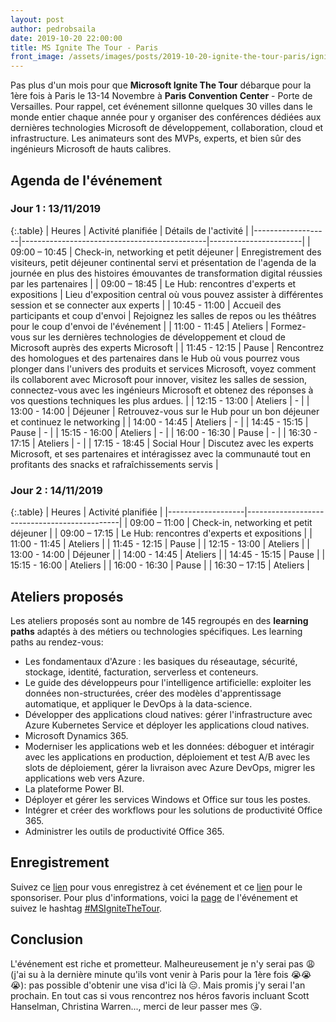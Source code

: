 ```yaml
---
layout: post
author: pedrobsaila
date: 2019-10-20 22:00:00
title: MS Ignite The Tour - Paris
front_image: /assets/images/posts/2019-10-20-ignite-the-tour-paris/ignite-the-tour-paris-logo.jpeg
---
```


Pas plus d'un mois pour que **Microsoft Ignite The Tour** débarque pour la 1ère fois à Paris le 13-14 Novembre à **Paris Convention Center** - Porte de Versailles. Pour rappel, cet événement sillonne quelques 30 villes dans le monde entier chaque année pour y organiser des conférences dédiées aux dernières technologies Microsoft de développement, collaboration, cloud et infrastructure. Les animateurs sont des MVPs, experts, et bien sûr des ingénieurs Microsoft de hauts calibres.

## Agenda de l'événement

### Jour 1 : 13/11/2019

{:.table}
| Heures            | Activité planifiée                           | Détails de l'activité |
|-------------------|----------------------------------------------|-----------------------|
|   09:00 – 10:45   | Check-in, networking et petit déjeuner       | Enregistrement des visiteurs, petit déjeuner continental servi et présentation de l'agenda de la journée en plus des histoires émouvantes de transformation digital réussies par les partenaires     |
|   09:00 – 18:45   | Le Hub: rencontres d'experts et expositions  | Lieu d'exposition central où vous pouvez assister à différentes session et se connecter aux experts     |
|   10:45 - 11:00   | Accueil des participants et coup d'envoi     | Rejoignez les salles de repos ou les théâtres pour le coup d'envoi de l'événement     |
|   11:00 - 11:45   | Ateliers                                     | Formez-vous sur les dernières technologies de développement et cloud de Microsoft auprès des experts Microsoft   |
|   11:45 - 12:15   | Pause                                        | Rencontrez des homologues et des partenaires dans le Hub où vous pourrez vous plonger dans l'univers des produits et services Microsoft, voyez comment ils collaborent avec Microsoft pour innover, visitez les salles de session, connectez-vous avec les ingénieurs Microsoft et obtenez des réponses à vos questions techniques les plus ardues.   |
|   12:15 - 13:00   | Ateliers                                     | -                     |
|   13:00 - 14:00   | Déjeuner                                     | Retrouvez-vous sur le Hub pour un bon déjeuner et continuez le networking    |
|   14:00 - 14:45   | Ateliers                                     | -                     |
|   14:45 - 15:15   | Pause                                        | -                     |
|   15:15 - 16:00   | Ateliers                                     | -                     |
|   16:00 - 16:30   | Pause                                        | -                     |
|   16:30 - 17:15   | Ateliers                                     | -                     |
|   17:15 - 18:45   | Social Hour                                  | Discutez avec les experts Microsoft, et ses partenaires et intéragissez avec la communauté tout en profitants des snacks et rafraîchissements servis   |

### Jour 2 : 14/11/2019

{:.table}
| Heures            | Activité planifiée                           |
|-------------------|----------------------------------------------|
|   09:00 – 11:00   | Check-in, networking et petit déjeuner       |
|   09:00 – 17:15   | Le Hub: rencontres d'experts et expositions  |
|   11:00 - 11:45   | Ateliers                                     |
|   11:45 - 12:15   | Pause                                        |
|   12:15 - 13:00   | Ateliers                                     |
|   13:00 - 14:00   | Déjeuner                                     |
|   14:00 - 14:45   | Ateliers                                     |
|   14:45 - 15:15   | Pause                                        |
|   15:15 - 16:00   | Ateliers                                     |
|   16:00 - 16:30   | Pause                                        |
|   16:30 – 17:15   | Ateliers                                     |

## Ateliers proposés

Les ateliers proposés sont au nombre de 145 regroupés en des **learning paths** adaptés à des métiers ou technologies spécifiques.
Les learning paths au rendez-vous:

+ Les fondamentaux d'Azure : les basiques du réseautage, sécurité, stockage, identité, facturation, serverless et conteneurs.
+ Le guide des développeurs pour l'intelligence artificielle: exploiter les données non-structurées, créer des modèles d'apprentissage automatique, et appliquer le DevOps à la data-science.
+ Développer des applications cloud natives: gérer l'infrastructure avec Azure Kubernetes Service et déployer les applications cloud natives.
+ Microsoft Dynamics 365.
+ Moderniser les applications web et les données: déboguer et intéragir avec les applications en production, déploiement et test A/B avec les slots de déploiement, gérer la livraison avec Azure DevOps, migrer les applications web vers Azure.
+ La plateforme Power BI.
+ Déployer et gérer les services Windows et Office sur tous les postes.
+ Intégrer et créer des workflows pour les solutions de productivité Office 365.
+ Administrer les outils de productivité Office 365.

## Enregistrement

Suivez ce [lien](https://register.msignite-the-tour.microsoft.com/paris) pour vous enregistrez à cet événement et ce [lien](https://partnerapplication.hubb.me/Home/CallForPapers?submissionID=0) pour le sponsoriser.
Pour plus d'informations, voici la [page](https://www.microsoft.com/fr-fr/ignite-the-tour/Paris) de l'événement et suivez le hashtag [#MSIgniteTheTour](https://twitter.com/hashtag/MSIgniteTheTour?src=hashtag_click).

## Conclusion

L'événement est riche et prometteur. Malheureusement je n'y serai pas :weary: (j'ai su à la dernière minute qu'ils vont venir à Paris pour la 1ère fois :sob::sob::sob:): pas possible d'obtenir une visa d'ici là :expressionless:. Mais promis j'y serai l'an prochain. En tout cas si vous rencontrez nos héros favoris incluant Scott Hanselman, Christina Warren..., merci de leur passer mes :kissing_heart:.

